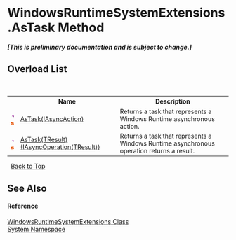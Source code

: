 # WindowsRuntimeSystemExtensions.AsTask Method 
 _**\[This is preliminary documentation and is subject to change.\]**_


## Overload List
&nbsp;<table><tr><th></th><th>Name</th><th>Description</th></tr><tr><td>![Public method](media/pubmethod.gif "Public method")![Static member](media/static.gif "Static member")</td><td><a href="M_System_WindowsRuntimeSystemExtensions_AsTask">AsTask(IAsyncAction)</a></td><td>
Returns a task that represents a Windows Runtime asynchronous action.</td></tr><tr><td>![Public method](media/pubmethod.gif "Public method")![Static member](media/static.gif "Static member")</td><td><a href="M_System_WindowsRuntimeSystemExtensions_AsTask__1">AsTask(TResult)(IAsyncOperation(TResult))</a></td><td>
Returns a task that represents a Windows Runtime asynchronous operation returns a result.</td></tr></table>&nbsp;
<a href="#windowsruntimesystemextensions.astask-method">Back to Top</a>

## See Also


#### Reference
<a href="T_System_WindowsRuntimeSystemExtensions">WindowsRuntimeSystemExtensions Class</a><br /><a href="N_System">System Namespace</a><br />